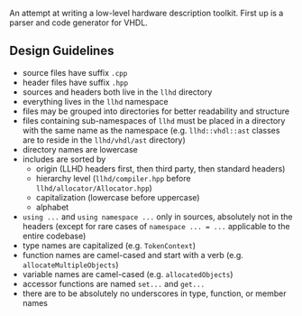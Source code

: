An attempt at writing a low-level hardware description toolkit. First up is a
parser and code generator for VHDL.

## Design Guidelines

- source files have suffix `.cpp`
- header files have suffix `.hpp`
- sources and headers both live in the `llhd` directory
- everything lives in the `llhd` namespace
- files may be grouped into directories for better readability and structure
- files containing sub-namespaces of `llhd` must be placed in a directory with
  the same name as the namespace (e.g. `llhd::vhdl::ast` classes are to reside
  in the `llhd/vhdl/ast` directory)
- directory names are lowercase
- includes are sorted by
  - origin (LLHD headers first, then third party, then standard headers)
  - hierarchy level (`llhd/compiler.hpp` before `llhd/allocator/Allocator.hpp`)
  - capitalization (lowercase before uppercase)
  - alphabet
- `using ...` and `using namespace ...` only in sources, absolutely not in the
  headers (except for rare cases of `namespace ... = ...` applicable to the
  entire codebase)
- type names are capitalized (e.g. `TokenContext`)
- function names are camel-cased and start with a verb (e.g.
  `allocateMultipleObjects`)
- variable names are camel-cased (e.g. `allocatedObjects`)
- accessor functions are named `set...` and `get...`
- there are to be absolutely no underscores in type, function, or member names
